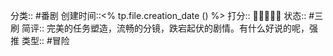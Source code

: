 
分类:: #番剧 
创建时间::<% tp.file.creation_date () %>
打分:: 💛💛💛💛💛
状态:: #三刷 
简评:: 完美的任务塑造，流畅的分镜，跌宕起伏的剧情。有什么好说的呢，强推
类型:: #冒险 